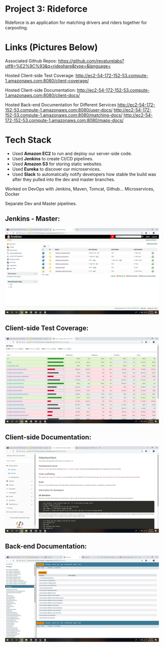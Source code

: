 # Project 3: Rideforce
Rideforce is an application for matching drivers and riders together for carpooling.

# Links (Pictures Below)
Associated Github Repos:
https://github.com/revaturelabs?utf8=%E2%9C%93&q=rideshare&type=&language=

Hosted Client-side Test Coverage: 
http://ec2-54-172-152-53.compute-1.amazonaws.com:8080/client-coverage/

Hosted Client-side Documentation:
http://ec2-54-172-152-53.compute-1.amazonaws.com:8080/client-docs/

Hosted Back-end Documentation for Different Services
http://ec2-54-172-152-53.compute-1.amazonaws.com:8080/user-docs/
http://ec2-54-172-152-53.compute-1.amazonaws.com:8080/matching-docs/
http://ec2-54-172-152-53.compute-1.amazonaws.com:8080/maps-docs/

# Tech Stack
 + Used __Amazon EC2__ to run and deploy our server-side code.
 + Used __Jenkins__ to create CI/CD pipelines.
 + Used __Amazon S3__ for storing static websites.
 + Used __Eureka__ to discover our microservices.
 + Used __Slack__ to automatically notify developers how stable the build was after they pulled into 
the dev and master branches.

Worked on DevOps with Jenkins, Maven, Tomcat, Github...
Microservices, Docker

Separate Dev and Master pipelines.

## Jenkins - Master:
![Jenkins - Master](MasterJenkins.jpg)

## Client-side Test Coverage:
![Client-side Test Coverage](ClientTestCoverage.jpg)

## Client-side Documentation:
![Client-side Documentation](ClientDocumentation.jpg)

## Back-end Documentation:
![Back-end Documentation](BackendDocumentation.jpg)
